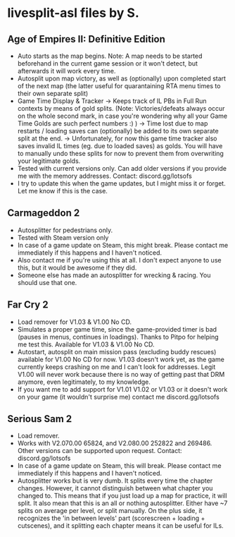 # livesplit-asl files by S.

## Age of Empires II: Definitive Edition
- Auto starts as the map begins. Note: A map needs to be started beforehand in the current game session or it won't detect, but afterwards it will work every time.
- Autosplit upon map victory, as well as (optionally) upon completed start of the next map (the latter useful for quarantaining RTA menu times to their own separate split)
- Game Time Display & Tracker
-> Keeps track of IL PBs in Full Run contexts by means of gold splits. (Note: Victories/defeats always occur on the whole second mark, in case you're wondering why all your Game Time Golds are such perfect numbers :) ) 
-> Time lost due to map restarts / loading saves can (optionally) be added to its own separate split at the end. 
-> Unfortunately, for now this game time tracker also saves invalid IL times (eg. due to loaded saves) as golds. You will have to manually undo these splits for now to prevent them from overwriting your legitimate golds.
- Tested with current versions only. Can add older versions if you provide me with the memory addresses. Contact: discord.gg/lotsofs  
- I try to update this when the game updates, but I might miss it or forget. Let me know if this is the case.    

## Carmageddon 2
- Autosplitter for pedestrians only.
- Tested with Steam version only  
- In case of a game update on Steam, this might break. Please contact me immediately if this happens and I haven't noticed.  
- Also contact me if you're using this at all. I don't expect anyone to use this, but it would be awesome if they did.  
- Someone else has made an autosplitter for wrecking & racing. You should use that one. 

## Far Cry 2  
- Load remover for V1.03 & V1.00 No CD.    
- Simulates a proper game time, since the game-provided timer is bad (pauses in menus, continues in loadings). Thanks to Pitpo for helping me test this. Available for V1.03 & V1.00 No CD.  
- Autostart, autosplit on main mission pass (excluding buddy rescues) available for V1.00 No CD for now. V1.03 doesn't work yet, as the game currently keeps crashing on me and I can't look for addresses. Legit V1.00 will never work because there is no way of getting past that DRM anymore, even legitimately, to my knowledge.   
- If you want me to add support for V1.01 V1.02 or V1.03 or it doesn't work on your game (it wouldn't surprise me) contact me discord.gg/lotsofs  

## Serious Sam 2  
- Load remover.  
- Works with V2.070.00 65824, and V2.080.00 252822 and 269486. Other versions can be supported upon request. Contact: discord.gg/lotsofs  
- In case of a game update on Steam, this will break. Please contact me immediately if this happens and I haven't noticed.  
- Autosplitter works but is very dumb. It splits every time the chapter changes. However, it cannot distinguish between what chapter you changed to. This means that if you just load up a map for practice, it will split. It also mean that this is an all or nothing autosplitter. Either have ~7 splits on average per level, or split manually. On the plus side, it recognizes the 'in between levels' part (scorescreen + loading + cutscenes), and it splitting each chapter means it can be useful for ILs. 
